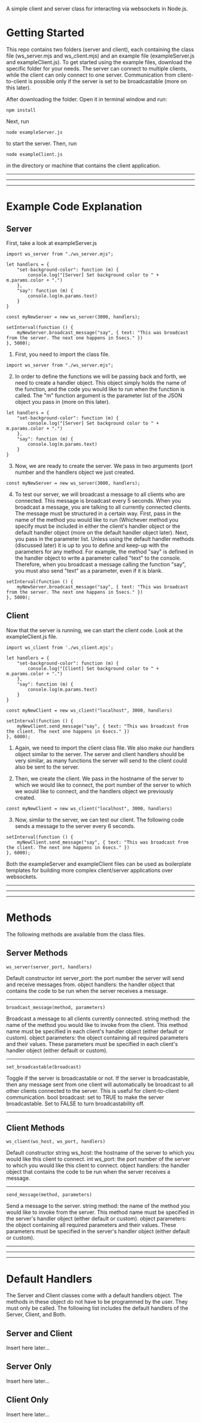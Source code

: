 A simple client and server class for interacting via websockets in Node.js.

# Getting Started

This repo contains two folders (server and client), each containing the class file (ws_server.mjs and ws_client.mjs) and an example file (exampleServer.js and exampleClient.js). To get started using the example files, download the specific folder for your needs.
The server can connect to multiple clients, while the client can only connect to one server.
Communication from client-to-client is possible only if the server is set to be broadcastable (more on this later).

After downloading the folder. Open it in terminal window and run:

```
npm install
```

Next, run

```
node exampleServer.js
```

to start the server.
Then, run

```
node exampleClient.js
```

in the directory or machine that contains the client application.

---
---
---

# Example Code Explanation
## Server

First, take a look at exampleServer.js

```
import ws_server from "./ws_server.mjs";

let handlers = {
    "set-background-color": function (m) {
        console.log("[Server] Set background color to " + m.params.color + ".")
    },
    "say": function (m) {
        console.log(m.params.text)
    }
}

const myNewServer = new ws_server(3000, handlers);

setInterval(function () {
    myNewServer.broadcast_message("say", { text: "This was broadcast from the server. The next one happens in 5secs." })
}, 5000);
```

1. First, you need to import the class file.

```
import ws_server from "./ws_server.mjs";
```

2. In order to define the functions we will be passing back and forth, we need to create a handler object.
   This object simply holds the name of the function, and the code you would like to run when the function is called.
   The "m" function argument is the parameter list of the JSON object you pass in (more on this later).

```
let handlers = {
    "set-background-color": function (m) {
        console.log("[Server] Set background color to " + m.params.color + ".")
    },
    "say": function (m) {
        console.log(m.params.text)
    }
}
```

3. Now, we are ready to create the server.
   We pass in two arguments (port number and the handlers object we just created.

```
const myNewServer = new ws_server(3000, handlers);
```

4. To test our server, we will broadcast a message to all clients who are connected. This message is broadcast every 5 seconds.
   When you broadcast a message, you are talking to all currently connected clients.
   The message must be structured in a certain way. First, pass in the name of the method you would like to run (Whichever method you specify must be included in either the client's handler object or the default handler object (more on the default handler object later). Next, you pass in the parameter list. Unless using the default handler methods (discussed later) it is up to you to define and keep-up with the parameters for any method. For example, the method "say" is defined in the handler object to write a parameter called "text" to the console. Therefore, when you broadcast a message calling the function "say", you must also send "text" as a parameter, even if it is blank.

```
setInterval(function () {
    myNewServer.broadcast_message("say", { text: "This was broadcast from the server. The next one happens in 5secs." })
}, 5000);
```

## Client

Now that the server is running, we can start the client code.
Look at the exampleClient.js file.

```
import ws_client from './ws_client.mjs';

let handlers = {
    "set-background-color": function (m) {
        console.log("[Client] Set background color to " + m.params.color + ".")
    },
    "say": function (m) {
        console.log(m.params.text)
    }
}

const myNewClient = new ws_client("localhost", 3000, handlers)

setInterval(function () {
    myNewClient.send_message("say", { text: "This was broadcast from the client. The next one happens in 6secs." })
}, 6000);
```

1. Again, we need to import the client class file. We also make our handlers object similar to the server. The server and client handlers should be very similar, as many functions the server will send to the client could also be sent to the server.

2. Then, we create the client.
   We pass in the hostname of the server to which we would like to connect, the port number of the server to which we would like to connect, and the handlers object we previously created.

```
const myNewClient = new ws_client("localhost", 3000, handlers)
```

3. Now, similar to the server, we can test our client. The following code sends a message to the server every 6 seconds.

```
setInterval(function () {
    myNewClient.send_message("say", { text: "This was broadcast from the client. The next one happens in 6secs." })
}, 6000);
```

Both the exampleServer and exampleClient files can be used as boilerplate templates for building more complex client/server applications over websockets.

---
---
---

# Methods

The following methods are available from the class files.

## Server Methods

```
ws_server(server_port, handlers)
```

Default constructor
int server_port: the port number the server will send and receive messages from.
object handlers: the handler object that contains the code to be run when the server receives a message.

---

```
broadcast_message(method, parameters)
```
Broadcast a message to all clients currently connected.
string method: the name of the method you would like to invoke from the client. This method name must be specified in each client's handler object (either default or custom).
object parameters: the object containing all required parameters and their values. These parameters must be specified in each client's handler object (either default or custom).

---

```
set_broadcastable(broadcast)
```
Toggle if the server is broadcastable or not. If the server is broadcastable, then any message sent from one client will automatically be broadcast to all other clients connected to the server. This is useful for client-to-client communication.
bool broadcast: set to TRUE to make the server broadcastable. Set to FALSE to turn broadcastability off.

---

## Client Methods

```
ws_client(ws_host, ws_port, handlers)
```

Default constructor
string ws_host: the hostname of the server to which you would like this client to connect.
int ws_port: the port number of the server to which you would like this client to connect.
object handlers: the handler object that contains the code to be run when the server receives a message.

---

```
send_message(method, parameters)
```
Send a message to the server.
string method: the name of the method you would like to invoke from the server. This method name must be specified in the server's handler object (either default or custom).
object parameters: the object containing all required parameters and their values. These parameters must be specified in the server's handler object (either default or custom).

---
---
---

# Default Handlers

The Server and Client classes come with a default handlers object. The methods in these object do not have to be programmed by the user. They must only be called. 
The following list includes the default handlers of the Server, Client, and Both.

## Server and Client

Insert here later...

## Server Only

Insert here later...

## Client Only

Insert here later...








